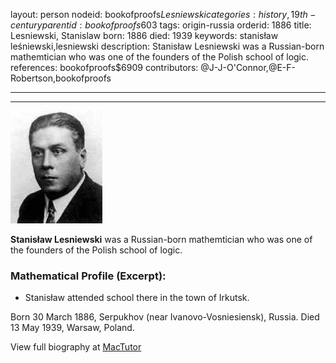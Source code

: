layout: person
nodeid: bookofproofs$Lesniewski
categories: history,19th-century
parentid: bookofproofs$603
tags: origin-russia
orderid: 1886
title: Lesniewski, Stanislaw
born: 1886
died: 1939
keywords: stanisław leśniewski,lesniewski
description: Stanisław Lesniewski was a Russian-born mathemtician who was one of the founders of the Polish school of logic.
references: bookofproofs$6909
contributors: @J-J-O'Connor,@E-F-Robertson,bookofproofs

---



---

![Lesniewski.jpg](https://github.com/bookofproofs/bookofproofs.github.io/blob/main/_sources/_assets/images/portraits/Lesniewski.jpg?raw=true)

**Stanisław Lesniewski** was a Russian-born mathemtician who was one of the founders of the Polish school of logic.

### Mathematical Profile (Excerpt):
* Stanisław attended school there in the town of Irkutsk.

Born 30 March 1886, Serpukhov (near Ivanovo-Vosniesiensk), Russia. Died 13 May 1939, Warsaw, Poland.

View full biography at [MacTutor](https://mathshistory.st-andrews.ac.uk/Biographies/Lesniewski/)
